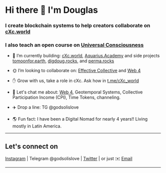# Hi there 👋 I'm Douglas

### I create blockchain systems to help creators collaborate on [cXc.world](https://music.cxc.world)

### I also teach an open course on [Universal Consciousness](https://aquarius.academy/learn/universal-consciousness-densities-dimensions-matrices-grids/)



- 🔭 I’m currently building: [cXc.world](https://music.cxc.world), [Aquarius.Academy](https://aquarius.academy/) and side projects [tomoonfor.earth](https://tomoonfor.earth), [digdoug.rocks](https://digdoug.rocks), and [perma.rocks](https://perma.rocks)
- 🌞 I’m looking to collaborate on: [Effective Collective](https://github.com/dougbutner/effective-collective) and [Web 4](https://github.com/dougbutner/web-4)
- ✋ Grow with us, take a role in cXc. Ask how in [t.me/cXc_world](https://t.me/cXc_world)
- 💬 Let's chat me about: [Web 4](https://github.com/dougbutner/web-4), Geotemporal Systems, Collective Participation Income (CPI), Time Tokens, channeling.
- ✈️ Drop a line: TG @godsolislove

- 🌎 Fun fact: I have been a Digital Nomad for nearly 4 years!! Living mostly in Latin America.

___   

## Let's connect on

 [Instagram](https://instagram.com/iammonlove) | Telegram @godsolislove | [Twitter](https://twitter.com/dougbutner) | or just ✉️ [Email](mailto:douglas@cxc.world) 

___  
